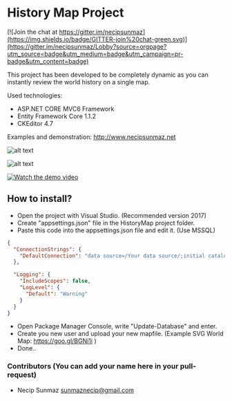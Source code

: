 History Map Project
===================

[![Join the chat at https://gitter.im/necipsunmaz](https://img.shields.io/badge/GITTER-join%20chat-green.svg)](https://gitter.im/necipsunmaz/Lobby?source=orgpage?utm_source=badge&utm_medium=badge&utm_campaign=pr-badge&utm_content=badge)

This project has been developed to be completely dynamic as you can instantly review the world history on a single map.

Used technologies:

- ASP.NET CORE MVC6 Framework
- Entity Framework Core 1.1.2
- CKEditor 4.7


Examples and demonstration: 
<http://www.necipsunmaz.net>

![alt text](http://i.imgur.com/DXwXpdD.jpg)

![alt text](http://i.imgur.com/DCBExSN.jpg)

[![Watch the demo video](http://i.imgur.com/xCq6W8a.jpg)](https://youtu.be/Md7LJ4JmQQ4)


## How to install?
- Open the project with Visual Studio. (Recommended version 2017)
- Create "appsettings.json" file in the HistoryMap project folder.
- Paste this code into the appsettings.json file and edit it. (Use MSSQL)

```json
{
  "ConnectionStrings": {
    "DefaultConnection": "data source=/Your data source/;initial catalog=/Your Database/;persist security info=True;user id=/Your user id/;password=/Your Password/;MultipleActiveResultSets=True;App=EntityFramework"
  },

  "Logging": {
    "IncludeScopes": false,
    "LogLevel": {
      "Default": "Warning"
    }
  }
}
```
- Open Package Manager Console, write "Update-Database" and enter.
- Create you new user and upload your new mapfile. (Example SVG World Map: https://goo.gl/BGNi1i )
- Done..


### Contributors (You can add your name here in your pull-request)

- Necip Sunmaz <sunmaznecip@gmail.com>
